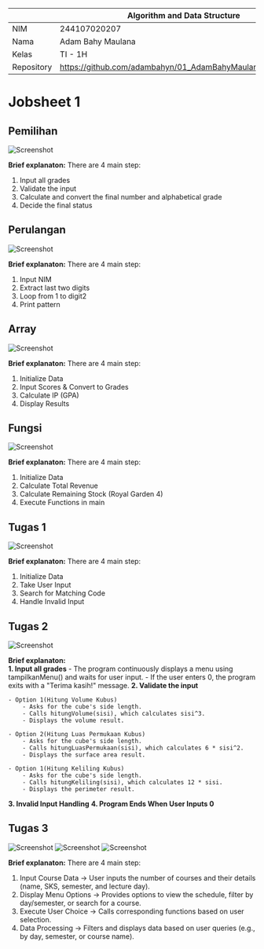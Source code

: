|  | Algorithm and Data Structure |
|--|--|
| NIM |  244107020207 |
| Nama |  Adam Bahy Maulana |
| Kelas | TI - 1H |
| Repository | https://github.com/adambahyn/01_AdamBahyMaulana_PRAKALSD|

# Jobsheet 1

## Pemilihan

![Screenshot](/pemilihan.png)

**Brief explanaton:** There are 4 main step: 
1. Input all grades
2. Validate the input
3. Calculate and convert the final number and alphabetical grade
4. Decide the final status

## Perulangan

![Screenshot](/perulangan.png)

**Brief explanaton:** There are 4 main step: 
1. Input NIM
2. Extract last two digits
3. Loop from 1 to digit2 
4. Print pattern

## Array

![Screenshot](/array.png)

**Brief explanaton:** There are 4 main step: 
1. Initialize Data
2. Input Scores & Convert to Grades 
3. Calculate IP (GPA)
4. Display Results

## Fungsi

![Screenshot](/fungsi.png)

**Brief explanaton:** There are 4 main step: 
1. Initialize Data 
2. Calculate Total Revenue
3. Calculate Remaining Stock (Royal Garden 4)
4. Execute Functions in main

## Tugas 1

![Screenshot](/tugas1.png)

**Brief explanaton:** There are 4 main step: 
1. Initialize Data
2. Take User Input
3. Search for Matching Code
4. Handle Invalid Input

## Tugas 2

![Screenshot](/tugas2.png)

**Brief explanaton:**  
**1. Input all grades**
    - The program continuously displays a menu using tampilkanMenu() and waits for user input.
    - If the user enters 0, the program exits with a "Terima kasih!" message.
**2. Validate the input**

    - Option 1(Hitung Volume Kubus)
        - Asks for the cube's side length.
        - Calls hitungVolume(sisi), which calculates sisi^3.
        - Displays the volume result.

    - Option 2(Hitung Luas Permukaan Kubus)
        - Asks for the cube's side length.
        - Calls hitungLuasPermukaan(sisi), which calculates 6 * sisi^2.
        - Displays the surface area result.

    - Option 1(Hitung Keliling Kubus)
        - Asks for the cube's side length.
        - Calls hitungKeliling(sisi), which calculates 12 * sisi.
        - Displays the perimeter result.

**3. Invalid Input Handling**
**4. Program Ends When User Inputs 0**

## Tugas 3

![Screenshot](/tugas3-1.png)
![Screenshot](/tugas3-2.png)
![Screenshot](/tugas3-3.png)

**Brief explanaton:** There are 4 main step: 
1. Input Course Data → User inputs the number of courses and their details (name, SKS, semester, and lecture day).
2. Display Menu Options → Provides options to view the schedule, filter by day/semester, or search for a course.
3. Execute User Choice → Calls corresponding functions based on user selection.
4. Data Processing → Filters and displays data based on user queries (e.g., by day, semester, or course name).

